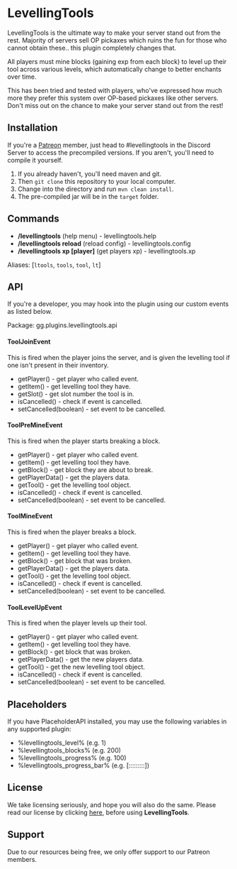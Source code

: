 # LevellingTools

LevellingTools is the ultimate way to make your server stand out from the rest. Majority of servers sell OP pickaxes which ruins the fun for those who cannot obtain these.. this plugin completely changes that.

All players must mine blocks (gaining exp from each block) to level up their tool across various levels, which automatically change to better enchants over time.

This has been tried and tested with players, who've expressed how much more they prefer this system over OP-based pickaxes like other servers. Don't miss out on the chance to make your server stand out from the rest!

## Installation
If you're a [Patreon](https://patreon.com/mcplugins) member, just head to #levellingtools in the Discord Server to access the precompiled versions. If you aren't, you'll need to compile it yourself.
1. If you already haven't, you'll need maven and git.
2. Then `git clone` this repository to your local computer.
3. Change into the directory and run `mvn clean install`.
4. The pre-compiled jar will be in the `target` folder.

## Commands
* **/levellingtools** (help menu) - levellingtools.help
* **/levellingtools reload** (reload config) - levellingtools.config
* **/levellingtools xp [player]** (get players xp) - levellingtools.xp

Aliases: [`ltools`, `tools`, `tool`, `lt`]

## API
If you're a developer, you may hook into the plugin using our custom events as listed below.

Package: gg.plugins.levellingtools.api

#### ToolJoinEvent
This is fired when the player joins the server, and is given the levelling tool if one isn't present in their inventory.
* getPlayer() - get player who called event.
* getItem() - get levelling tool they have.
* getSlot() - get slot number the tool is in.
* isCancelled() - check if event is cancelled.
* setCancelled(boolean) - set event to be cancelled.

#### ToolPreMineEvent
This is fired when the player starts breaking a block.
* getPlayer() - get player who called event.
* getItem() - get levelling tool they have.
* getBlock() - get block they are about to break.
* getPlayerData() - get the players data.
* getTool() - get the levelling tool object.
* isCancelled() - check if event is cancelled.
* setCancelled(boolean) - set event to be cancelled.

#### ToolMineEvent
This is fired when the player breaks a block.
* getPlayer() - get player who called event.
* getItem() - get levelling tool they have.
* getBlock() - get block that was broken.
* getPlayerData() - get the players data.
* getTool() - get the levelling tool object.
* isCancelled() - check if event is cancelled.
* setCancelled(boolean) - set event to be cancelled.

#### ToolLevelUpEvent
This is fired when the player levels up their tool.
* getPlayer() - get player who called event.
* getItem() - get levelling tool they have.
* getBlock() - get block that was broken.
* getPlayerData() - get the new players data.
* getTool() - get the new levelling tool object.
* isCancelled() - check if event is cancelled.
* setCancelled(boolean) - set event to be cancelled.

## Placeholders

If you have PlaceholderAPI installed, you may use the following variables in any supported plugin:
* %levellingtools_level% (e.g. 1)
* %levellingtools_blocks% (e.g. 200)
* %levellingtools_progress% (e.g. 100)
* %levellingtools_progress_bar% (e.g. [:::::::::])

## License

We take licensing seriously, and hope you will also do the same. Please read our license by clicking [here](https://github.com/mcplugins/LevellingTools/blob/master/LICENSE), before using **LevellingTools**.

## Support

Due to our resources being free, we only offer support to our Patreon members.
